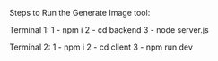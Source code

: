 Steps to Run the Generate Image tool:

Terminal 1:
1 - npm i
2 - cd backend
3 - node server.js

Terminal 2:
1 - npm i
2 - cd client
3 - npm run dev
